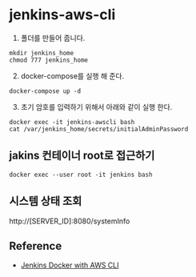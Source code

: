 # jenkins-aws-cli

1. 폴더를 만들어 줍니다.
```
mkdir jenkins_home
chmod 777 jenkins_home
```

2. docker-compose를 실행 해 준다.
```
docker-compose up -d
```


3. 초기 암호를 입력하기 위해서 아래와 같이 실행 한다.
```
docker exec -it jenkins-awscli bash
cat /var/jenkins_home/secrets/initialAdminPassword
```

## jakins 컨테이너 root로 접근하기
```
docker exec --user root -it jenkins bash
```

## 시스템 상태 조회
http://[SERVER_ID]:8080/systemInfo

## Reference
* [Jenkins Docker with AWS CLI](https://gist.github.com/plecong/b07c900ce0aa99eac3e77de8b0d224f0)
